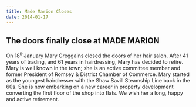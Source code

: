 ```yaml
---
title: Made Marion Closes
date: 2014-01-17
---
```

## The doors finally close at MADE MARION

On 18<sup>th</sup>January Mary Greggains closed the doors of her hair salon. After 41 years of trading, and 61 years in hairdressing, Mary has decided to retire. Mary is well known in the town; she is an active committee member and former President of Romsey & District Chamber of Commerce. Mary started as the youngest hairdresser with the Shaw Savill Steamship Line back in the 60s. She is now embarking on a new career in property development converting the first floor of the shop into flats. We wish her a long, happy and active retirement.

